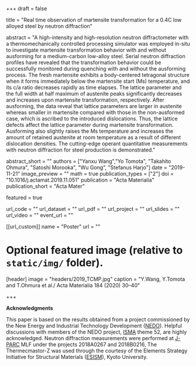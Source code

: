 +++
draft = false

title = "Real time observation of martensite transformation for a 0.4C low alloyed steel by neutron diffraction"

abstract = "A high-intensity and high-resolution neutron diffractometer with a thermomechanically controlled processing simulator was employed in-situ to investigate martensite transformation behavior with and without ausforming for a medium-carbon low-alloy steel. Serial neutron diffraction profiles have revealed that the transformation behavior could be successfully monitored during quenching with and without the ausforming process. The fresh martensite exhibits a body-centered tetragonal structure when it forms immediately below the martensite start (Ms) temperature, and its c/a ratio decreases rapidly as time elapses. The lattice parameter and the full width at half maximum of austenite peaks significantly decreases and increases upon martensite transformation, respectively. After ausforming, the data reveal that lattice parameters are larger in austenite whereas smaller in martensite compared with those in the non-ausformed case, which is ascribed to the introduced dislocations. Thus, the lattice defects affect the lattice parameter during martensite transformation. Ausforming also slightly raises the Ms temperature and increases the amount of retained austenite at room temperature as a result of different dislocation densities. The cutting-edge operant quantitative measurements with neutron diffraction for steel production is demonstrated."

abstract_short = ""
authors = ["Yanxu Wang","Yo Tomota", "Takahito Ohmura", "Satoshi Morooka", "Wu Gong", "Stefanus Harjo"]
date = "2019-11-21"
image_preview = ""
math = true
publication_types = ["2"]
doi = "10.1016/j.actamat.2019.11.051"
publication = "Acta Materialia"
publication_short = "Acta Mater"

featured = true

url_code = ""
url_dataset = ""
url_pdf = ""
url_project = ""
url_slides = ""
url_video = ""
event_url = ""

[[url_custom]]
name = "Poster"
url = ""

# Optional featured image (relative to `static/img/` folder).
[header]
image = "headers/2019_TCMP.jpg"
caption = "Y.Wang, Y.Tomota and T.Ohmura et al./ Acta Materialia 184 (2020) 30–40"


+++


**Acknowledgments**

This paper is based on the results obtained from a project commissioned by the New Energy and Industrial Technology Development ([NEDO](https://www.nedo.go.jp/english/index.html "NEDO")). Helpful discussions with members of the NEDO project, [ISMA](http://isma.jp/en/ "ISMA") theme 52, are highly acknowledged. Neutron diffraction measurements were performed at [J-PARC](https://j-parc.jp/c/en/ "J-PARC") MLF under the projects 2018A0267 and 2018B0216, The Thermecmastor-Z was used through the courtesy of the Elements Strategy Initiative for Structural Materials ([ESISM](http://esism.kyoto-u.ac.jp/en/index.html "ESISM")), Kyoto University.





